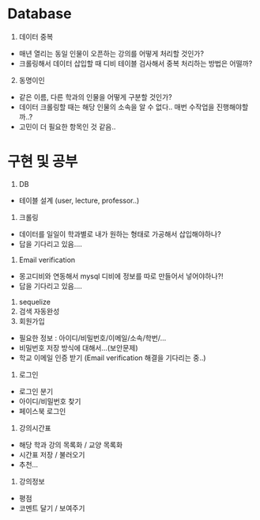 # Database
1. 데이터 중복
  - 매년 열리는 동일 인물이 오픈하는 강의를 어떻게 처리할 것인가?
  - 크롤링해서 데이터 삽입할 때 디비 테이블 검사해서 중복 처리하는 방법은 어떨까?
2. 동명이인
  - 같은 이름, 다른 학과의 인물을 어떻게 구분할 것인가?
  - 데이터 크롤링할 때는 해당 인물의 소속을 알 수 없다.. 매번 수작업을 진행해야할까..?
  - 고민이 더 필요한 항목인 것 같음..

# 구현 및 공부
1.  DB
 - 테이블 설계 (user, lecture, professor..)
1.  크롤링
 - 데이터를 일일이 학과별로 내가 원하는 형태로 가공해서 삽입해야하나?
 - 답을 기다리고 있음....
1.  Email verification
 - 몽고디비와 연동해서 mysql 디비에 정보를 따로 만들어서 넣어야하나?!
 - 답을 기다리고 있음....
1.  sequelize
1.  검색 자동완성
1.  회원가입
 - 필요한 정보 : 아이디/비밀번호/이메일/소속/학번/...
 - 비밀번호 저장 방식에 대해서...(보안문제)
 - 학교 이메일 인증 받기 (Email verification 해결을 기다리는 중..)
1.  로그인
 - 로그인 분기
 - 아이디/비밀번호 찾기
 - 페이스북 로그인
1.  강의시간표
 - 해당 학과 강의 목록화 / 교양 목록화
 - 시간표 저장 / 불러오기
 - 추천...
1.  강의정보
 - 평점
 - 코멘트 달기 / 보여주기
